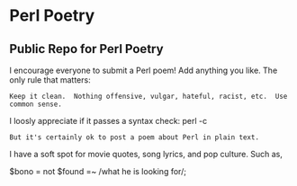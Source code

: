 Perl Poetry
===========


Public Repo for Perl Poetry
---------------------------


I encourage everyone to submit a Perl poem!  Add anything you like.  The only rule that matters: 
````
Keep it clean.  Nothing offensive, vulgar, hateful, racist, etc.  Use common sense.
````

I loosly appreciate if it passes a syntax check:  perl -c

````
But it's certainly ok to post a poem about Perl in plain text.
````

I have a soft spot for movie quotes, song lyrics, and pop culture.  Such as,

$bono = not $found =~ /what he is looking for/;  

